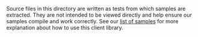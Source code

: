 Source files in this directory are written as tests from which samples are extracted.
They are not intended to be viewed directly and help ensure our samples compile and work correctly.
See our [list of samples](https://github.com/Azure/azure-sdk-for-net/tree/main/sdk/synapse/Azure.Analytics.Synapse.ManagedPrivateEndpoints/samples) for more explanation about how to use this client library.

